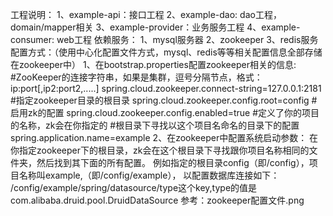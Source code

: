 工程说明：
	1、example-api：接口工程
	2、example-dao: dao工程，domain/mapper相关
	3、example-provider：业务服务工程
	4、example-consumer: web工程
依赖服务：
	1、mysql服务器
	2、zookeeper
	3、redis服务
配置方式：（使用中心化配置文件方式，mysql、redis等等相关配置信息全部存储在zookeeper中）
	1、在bootstrap.properties配置zookeeper相关的信息:
		#ZooKeeper的连接字符串，如果是集群，逗号分隔节点，格式：ip:port[,ip2:port2,.....]
		spring.cloud.zookeeper.connect-string=127.0.0.1:2181
		#指定zookeeper目录的根目录
		spring.cloud.zookeeper.config.root=config
		#启用zk的配置
		spring.cloud.zookeeper.config.enabled=true
		#定义了你的项目的名称，zk会在你指定的
		#根目录下寻找以这个项目名命名的目录下的配置
		spring.application.name=example
	2、在zookeeper中配置系统启动参数：
		在你指定zookeeper下的根目录，zk会在这个根目录下寻找跟你项目名称相同的文件夹，然后找到其下面的所有配置。
		例如指定的根目录config（即/config），项目名称叫example,（即/config/example），
		以配置数据库连接如下：		
		/config/example/spring/datasource/type这个key,type的值是com.alibaba.druid.pool.DruidDataSource
		参考：zookeeper配置文件.png
	
